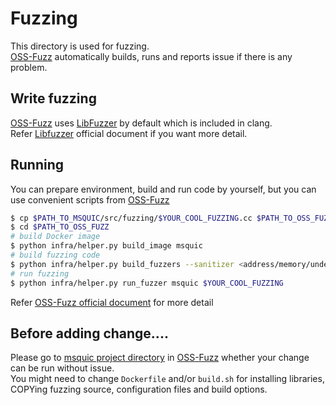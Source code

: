 # Fuzzing

This directory is used for fuzzing.  
[OSS-Fuzz] automatically builds, runs and reports issue if there is any problem.


## Write fuzzing
[OSS-Fuzz] uses [LibFuzzer] by default which is included in clang.  
Refer [Libfuzzer] official document if you want more detail.

## Running
You can prepare environment, build and run code by yourself, but you can use convenient scripts from [OSS-Fuzz]

```sh
$ cp $PATH_TO_MSQUIC/src/fuzzing/$YOUR_COOL_FUZZING.cc $PATH_TO_OSS_FUZZ/projects/msquic/
$ cd $PATH_TO_OSS_FUZZ
# build Docker image
$ python infra/helper.py build_image msquic
# build fuzzing code
$ python infra/helper.py build_fuzzers --sanitizer <address/memory/undefined> msquic
# run fuzzing
$ python infra/helper.py run_fuzzer msquic $YOUR_COOL_FUZZING
```
Refer [OSS-Fuzz official document] for more detail

## Before adding change....
Please go to [msquic project directory] in [OSS-Fuzz] whether your change can be run without issue.  
You might need to change `Dockerfile` and/or `build.sh` for installing libraries, COPYing fuzzing source, configuration files and build options.



[OSS-Fuzz]: https://github.com/google/oss-fuzz
[OSS-Fuzz official document]: https://google.github.io/oss-fuzz
[msquic project directory]: https://github.com/google/oss-fuzz/tree/master/projects/msquic
[LibFuzzer]: https://llvm.org/LibFuzzer
